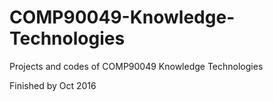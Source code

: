 # COMP90049-Knowledge-Technologies
Projects and codes of COMP90049 Knowledge Technologies

Finished by Oct 2016
